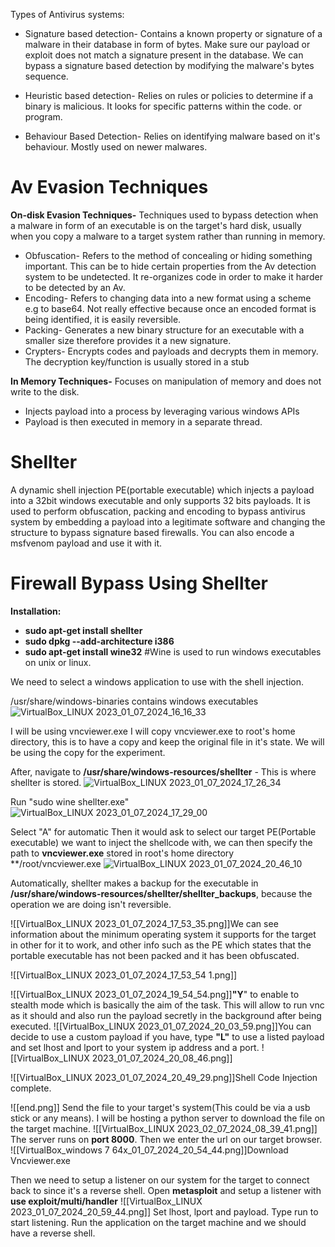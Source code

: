 Types of Antivirus systems:

- Signature based detection- Contains a known property or signature of a malware in their database in form of bytes. Make sure our payload or exploit does not match a signature present in the database. We can bypass a signature based detection by modifying the malware's bytes sequence.

- Heuristic based detection- Relies on rules or policies to determine if a binary is malicious. It looks for specific patterns within the code. or program.

- Behaviour Based Detection- Relies on identifying malware based on it's behaviour. Mostly used on newer malwares.

# Av Evasion Techniques

**On-disk Evasion Techniques-** Techniques used to bypass detection when a malware in form of an executable is on the target's hard disk, usually when you copy a malware to a target system rather than running in memory.

- Obfuscation-  Refers to the method of concealing or hiding something important. This can be to hide certain properties from the Av detection system to be undetected. It re-organizes code in order to make it harder to be detected by an Av.
- Encoding- Refers to changing data into a new format using a scheme e.g to base64. Not really effective because once an encoded format is being identified, it is easily reversible.
- Packing- Generates a new binary structure for an executable with a smaller size therefore provides it a new signature.
- Crypters- Encrypts codes and payloads and decrypts them in memory. The decryption key/function is usually stored in a stub

**In Memory Techniques-** Focuses on manipulation of memory and does not write to the disk.
- Injects payload into a process by leveraging various windows APIs
- Payload is then executed in memory in a separate thread.

# Shellter

A dynamic shell injection PE(portable executable) which injects a payload into a 32bit windows executable and only supports 32 bits payloads. It is used to perform obfuscation, packing and encoding to bypass antivirus system by embedding a payload into a legitimate software and changing the structure to bypass signature based firewalls. You can also encode a msfvenom payload and use it with it.

# Firewall Bypass Using Shellter

**Installation:**
- **sudo apt-get install shellter**
- **sudo dpkg --add-architecture i386**
- **sudo apt-get install wine32**         #Wine is used to run windows executables on unix or linux.

We need to select a windows application to use with the shell injection.

/usr/share/windows-binaries  contains windows executables
![VirtualBox_LINUX 2023_01_07_2024_16_16_33](https://github.com/Fernandez99fc/Fernandez99fc.github.io/assets/172477285/a57195d4-6e24-4421-88b0-c18c8a1c6da2)

I will be using vncviewer.exe  I will copy vncviewer.exe to root's home directory, this is to have a copy and keep the original file in it's state. We will be using the copy for the experiment.

After, navigate to **/usr/share/windows-resources/shellter** - This is where shellter is stored.
![VirtualBox_LINUX 2023_01_07_2024_17_26_34](https://github.com/Fernandez99fc/Fernandez99fc.github.io/assets/172477285/b8a31a85-0227-48fd-8078-0e8f229bad33)

Run "sudo wine shellter.exe"
![VirtualBox_LINUX 2023_01_07_2024_17_29_00](https://github.com/Fernandez99fc/Fernandez99fc.github.io/assets/172477285/05ee16c3-02c5-4a74-84ea-e59b1ec3fef5)

Select "A" for automatic
Then it would ask to select our target PE(Portable executable) we want to inject the shellcode with, we can then specify the path to **vncviewer.exe** stored in root's home directory **/root/vncviewer.exe
![VirtualBox_LINUX 2023_01_07_2024_20_46_10](https://github.com/Fernandez99fc/Fernandez99fc.github.io/assets/172477285/6a211200-8f7d-42ba-bad9-2d91994a4e11)

Automatically, shellter makes a backup for the executable in **/usr/share/windows-resources/shellter/shellter_backups**, because the operation we are doing isn't reversible. 


![[VirtualBox_LINUX 2023_01_07_2024_17_53_35.png]]We can see information about the minimum operating system it supports for the target in other for it to work, and other info such as the PE which states that the portable executable has not been packed and it has been obfuscated.

![[VirtualBox_LINUX 2023_01_07_2024_17_53_54 1.png]]

![[VirtualBox_LINUX 2023_01_07_2024_19_54_54.png]]**"Y**" to enable to stealth mode which is basically the aim of the task. This will allow  to run vnc as it should and also run the payload secretly in the background after being executed.
![[VirtualBox_LINUX 2023_01_07_2024_20_03_59.png]]You can decide to use a custom payload if you have, type **"L"** to use a listed payload and set lhost and lport to your system ip address and a port.
![[VirtualBox_LINUX 2023_01_07_2024_20_08_46.png]]

![[VirtualBox_LINUX 2023_01_07_2024_20_49_29.png]]Shell Code Injection complete.

![[end.png]]
Send the file to your target's system(This could be via a usb stick or any means). I will be hosting a python server to download the file on the target machine.
![[VirtualBox_LINUX 2023_02_07_2024_08_39_41.png]]
The server runs on **port 8000**. Then we enter the url on our target browser.
![[VirtualBox_windows 7 64x_01_07_2024_20_54_44.png]]Download Vncviewer.exe

Then we need to setup a listener on our system for the target to connect back to since it's a reverse shell.
Open **metasploit** and setup a listener with **use exploit/multi/handler**
![[VirtualBox_LINUX 2023_01_07_2024_20_59_44.png]]
Set lhost, lport and payload. Type run to start listening. Run the application on the target machine and we should have a reverse shell.

